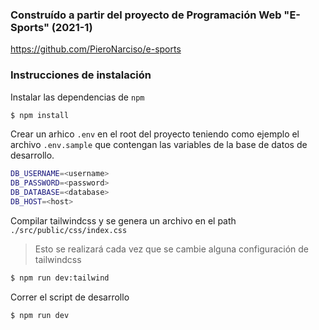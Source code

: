 ### Construído a partir del proyecto de Programación Web "E-Sports" (2021-1)
https://github.com/PieroNarciso/e-sports

### Instrucciones de instalación
Instalar las dependencias de `npm`

```bash
$ npm install
```

Crear un arhico `.env` en el root del proyecto teniendo como ejemplo el archivo `.env.sample` que contengan las variables de la base de datos de desarrollo.

```bash
DB_USERNAME=<username>
DB_PASSWORD=<password>
DB_DATABASE=<database>
DB_HOST=<host>
```

Compilar tailwindcss y se genera un archivo en el path `./src/public/css/index.css`
> Esto se realizará cada vez que se cambie alguna configuración de tailwindcss

```bash
$ npm run dev:tailwind
```

Correr el script de desarrollo

```bash
$ npm run dev
```
